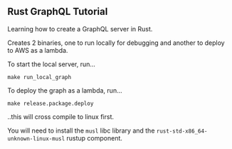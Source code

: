 ## Rust GraphQL Tutorial

Learning how to create a GraphQL server in Rust.

Creates 2 binaries, one to run locally for debugging and another to deploy to AWS as a lambda.

To start the local server, run...

```shell
make run_local_graph
```

To deploy the graph as a lambda, run...

```shell
make release.package.deploy
```

..this will cross compile to linux first.

You will need to install the `musl` libc library and the `rust-std-x86_64-unknown-linux-musl` rustup component.
